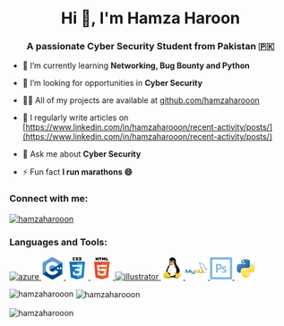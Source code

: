 <h1 align="center">Hi 👋, I'm Hamza Haroon</h1>
<h3 align="center">A passionate Cyber Security Student from Pakistan 🇵🇰</h3>

- 🌱 I’m currently learning **Networking, Bug Bounty and Python**

- 🤝 I’m looking for opportunities in **Cyber Security**

- 👨‍💻 All of my projects are available at [github.com/hamzaharooon](github.com/hamzaharooon)

- 📝 I regularly write articles on [https://www.linkedin.com/in/hamzaharooon/recent-activity/posts/](https://www.linkedin.com/in/hamzaharooon/recent-activity/posts/)

- 💬 Ask me about **Cyber Security**

- ⚡ Fun fact **I run marathons 😄**

<h3 align="left">Connect with me:</h3>
<p align="left">
<a href="https://linkedin.com/in/hamzaharooon" target="blank"><img align="center" src="https://raw.githubusercontent.com/rahuldkjain/github-profile-readme-generator/master/src/images/icons/Social/linked-in-alt.svg" alt="hamzaharooon" height="30" width="40" /></a>
</p>

<h3 align="left">Languages and Tools:</h3>
<p align="left"> <a href="https://azure.microsoft.com/en-in/" target="_blank" rel="noreferrer"> <img src="https://www.vectorlogo.zone/logos/microsoft_azure/microsoft_azure-icon.svg" alt="azure" width="40" height="40"/> </a> <a href="https://www.w3schools.com/cpp/" target="_blank" rel="noreferrer"> <img src="https://raw.githubusercontent.com/devicons/devicon/master/icons/cplusplus/cplusplus-original.svg" alt="cplusplus" width="40" height="40"/> </a> <a href="https://www.w3schools.com/css/" target="_blank" rel="noreferrer"> <img src="https://raw.githubusercontent.com/devicons/devicon/master/icons/css3/css3-original-wordmark.svg" alt="css3" width="40" height="40"/> </a> <a href="https://www.w3.org/html/" target="_blank" rel="noreferrer"> <img src="https://raw.githubusercontent.com/devicons/devicon/master/icons/html5/html5-original-wordmark.svg" alt="html5" width="40" height="40"/> </a> <a href="https://www.adobe.com/in/products/illustrator.html" target="_blank" rel="noreferrer"> <img src="https://www.vectorlogo.zone/logos/adobe_illustrator/adobe_illustrator-icon.svg" alt="illustrator" width="40" height="40"/> </a> <a href="https://www.linux.org/" target="_blank" rel="noreferrer"> <img src="https://raw.githubusercontent.com/devicons/devicon/master/icons/linux/linux-original.svg" alt="linux" width="40" height="40"/> </a> <a href="https://www.mysql.com/" target="_blank" rel="noreferrer"> <img src="https://raw.githubusercontent.com/devicons/devicon/master/icons/mysql/mysql-original-wordmark.svg" alt="mysql" width="40" height="40"/> </a> <a href="https://www.photoshop.com/en" target="_blank" rel="noreferrer"> <img src="https://raw.githubusercontent.com/devicons/devicon/master/icons/photoshop/photoshop-line.svg" alt="photoshop" width="40" height="40"/> </a> <a href="https://www.python.org" target="_blank" rel="noreferrer"> <img src="https://raw.githubusercontent.com/devicons/devicon/master/icons/python/python-original.svg" alt="python" width="40" height="40"/> </a> </p>

<p><img align="left" src="https://github-readme-stats.vercel.app/api/top-langs?username=hamzaharooon&show_icons=true&locale=en&layout=compact" alt="hamzaharooon" /></p>

<p>&nbsp;<img align="center" src="https://github-readme-stats.vercel.app/api?username=hamzaharooon&show_icons=true&locale=en" alt="hamzaharooon" /></p>

<p><img align="center" src="https://github-readme-streak-stats.herokuapp.com/?user=hamzaharooon&" alt="hamzaharooon" /></p>
